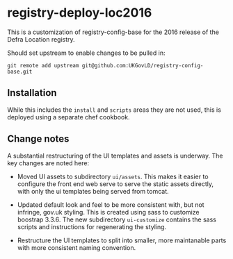 # registry-deploy-loc2016

This is a customization of registry-config-base for the 2016 release of the Defra Location registry.

Should set upstream to enable changes to be pulled in:

    git remote add upstream git@github.com:UKGovLD/registry-config-base.git

## Installation

While this includes the `install` and `scripts` areas they are not used, this is deployed using a separate chef cookbook.

## Change notes

A substantial restructuring of the UI templates and assets is underway. The key changes are noted here:

   * Moved UI assets to subdirectory `ui/assets`. This makes it easier to configure the front end web serve to serve the static assets directly, with only the ui templates being served from tomcat.

   * Updated default look and feel to be more consistent with, but not infringe, gov.uk styling. This is created using sass to customize boostrap 3.3.6. The new subdirectory `ui-customize` contains the sass scripts and instructions for regenerating the styling.

   * Restructure the UI templates to split into smaller, more maintanable parts with more consistent naming convention. 
